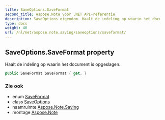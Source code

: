 ```yaml
---
title: SaveOptions.SaveFormat
second_title: Aspose.Note voor .NET API-referentie
description: SaveOptions eigendom. Haalt de indeling op waarin het document is opgeslagen.
type: docs
weight: 40
url: /nl/net/aspose.note.saving/saveoptions/saveformat/
---
```

## SaveOptions.SaveFormat property

Haalt de indeling op waarin het document is opgeslagen.

```csharp
public SaveFormat SaveFormat { get; }
```

### Zie ook

* enum [SaveFormat](../../../aspose.note/saveformat/)
* class [SaveOptions](../)
* naamruimte [Aspose.Note.Saving](../../saveoptions/)
* montage [Aspose.Note](../../../)


